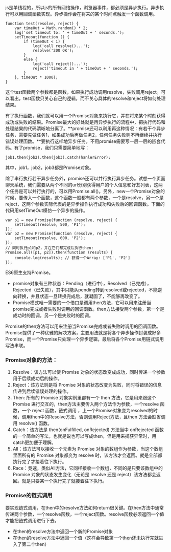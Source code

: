 js是单线程的，所以js的所有网络操作，浏览器事件，都必须是异步执行。异步执行可以用回调函数实现。异步操作会在将来的某个时间点触发一个函数调用。


	function test(resolve, reject) {
   		var timeOut = Math.random() * 2;
		log('set timeout to: ' + timeOut + ' seconds.');
    	setTimeout(function () {
        	if (timeOut < 1) {
        	    log('call resolve()...');
        	    resolve('200 OK');
       		}
       	 	else {
            	log('call reject()...');
            	reject('timeout in ' + timeOut + ' seconds.');
        	}
    	}, timeOut * 1000);
	}

这个test函数两个参数都是函数，如果执行成功调用resolve，失败调用reject。可以看出，test函数只关心自己的逻辑，而不关心具体的resolve和reject将如何处理结果。

有了执行函数，我们就可以用一个Promise对象来执行它，并在将来某个时刻获得成功或失败的结果。Promise最大的好处就是再异步执行的流程中，把执行代码和处理结果的代码清晰地分离了。**promise还可以利用再这种情况：有若干个异步任务，需要先做任务1，如果成功后再做任务2，任何任务失败则不再继续并执行错误处理函数。**要执行这样地异步任务，不用promise需要写一层一层的嵌套代码。有了promise，我们只需要简单地写：

	job1.then(job2).then(job3).catch(hanlerError);

其中，job1，job2，job3都是Promise对象。

除了串行执行若干异步任务外，promise还可以并行执行异步任务。试想一个页面聊天系统，我们需要从两个不同的url分别获得用户的个人信息和好友列表，这两个任务是可以并行执行的，可以用Promise.all()。另外，new一个Promise对象的时候，要传入一个函数，这个函数一般都有两个参数，一个是resolve，另一个是reject，这两个参数实际代表的是异步操作执行成功和失败后的回调函数。下面的代码用setTimeOut模仿一个异步的操作。

	var p1 = new Promise(function (resolve, reject) {
	    setTimeout(resolve, 500, 'P1');
	});
	var p2 = new Promise(function (resolve, reject) {
	    setTimeout(resolve, 600, 'P2');
	});
	// 同时执行p1和p2，并在它们都完成后执行then:
	Promise.all([p1, p2]).then(function (results) {
	    console.log(results); // 获得一个Array: ['P1', 'P2']
	});

ES6原生支持Promise。

* promise对象有三种状态：Pending（进行中），Resolved（已完成），Rejected（已失败），其中只能从pending转到resolved或rejected，不能逆向转换，并且状态一旦转换完成后，就凝固了，不能够再改变了。
* Promise模式唯一需要的一个借口是调用then方法，它可以用来注册当promise完成或者失败时调用的回调函数。then方法接受两个参数，第一个是成功时的回调，另一个是失败时的回调。

Promise的then方法可以用来注册当Promise完成或者失败时调用的回调函数。Promise提供了一种优雅的解决方案，主要用法就是将各个异步操作封装成好多Promise，而一个Promise只处理一个异步逻辑，最后将各个Promise用链式调用写法串联。

### Promise对象的方法：

1. Resolve：该方法可以使 Promise 对象的状态改变成成功，同时传递一个参数用于后续成功后的操作。
2. Reject：该方法则是将 Promise 对象的状态改变为失败，同时将错误的信息传递到后续错误处理的操作。
3. Then: 所有的 Promise 对象实例里都有一个 then 方法，它是用来跟这个 Promise 进行交互的，then方法主要传入两个方法作为参数，一个resolve 函数，一个 reject 函数，链式调用 ，上一个Promise对象变为resolved的时候，调用then中的Resolve方法，否则调用Reject方法，且then 方法会缺省调用 resolve() 函数。
4. Catch：该方法是 then(onFulfilled, onRejected) 方法当中 onRejected 函数的一个简单的写法，也就是说也可以写成then，但是用来捕获异常时，用catch更加便于理解。
5. All：该方法可以接收一个元素为 Promise 对象的数组作为参数，当这个数组里面所有的 Promise 对象都变为 resolve 时，该方法才会返回。就是全部都执行完了才接着往下执行。
6. Race：竞速，类似All方法，它同样接收一个数组，不同的是只要该数组中的 Promise 对象的状态发生变化（无论是 resolve 还是 reject）该方法都会返回。就是只要某一个执行完了就接着往下执行。

### Promise的链式调用

要实现链式调用，在then中的resolve方法如何return很关键。在then方法中通常传递两个参数，一个resolve函数，一个reject函数。resolve函数必须返回一个值才能把链式调用进行下去。

* 在then的resolve方法中返回一个新的Promise对象
* 在then的resolve方法中返回一个值（这样会导致第一个then还未执行完就进入了第二个then）
	